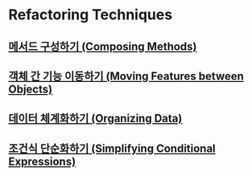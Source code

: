 # Refactoring Techniques

## [메서드 구성하기 (Composing Methods)](./composing-methods/index.md)

## [객체 간 기능 이동하기 (Moving Features between Objects)](./moving-features-between-objects/index.md)

## [데이터 체계화하기 (Organizing Data)](./organizing-data/index.md)

## [조건식 단순화하기 (Simplifying Conditional Expressions)](./simplifying-conditional-expressions/index.md)
